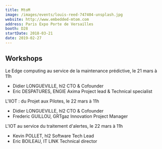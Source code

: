 ```yaml
---
title: MtoM
image: /images/events/louis-reed-747404-unsplash.jpg
website: http://www.embedded-mtom.com
address: Paris Expo Porte de Versailles
booth: D28
startDate: 2018-03-21
date: 2019-02-27
---
```


## Workshops

Le Edge computing au service de la maintenance prédictive, le 21 mars à 11h

- Didier LONGUEVILLE, hl2 CTO & Cofounder
- Eric DESPATURES, ENGIE Axima Project lead & Technical specialist

L'IIOT : du Projet aux Pilotes, le 22 mars à 11h

- Didier LONGUEVILLE, hl2 CTO & Cofounder
- Frederic GUILLOU, GRTgaz Innovation Project Manager

L'IOT au service du traitement d'alertes, le 22 mars à 11h

- Kevin POLLET, hl2 Software Tech Lead
- Eric BOILEAU, IT LINK Technical director
